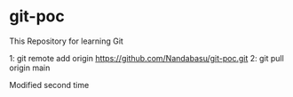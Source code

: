 # git-poc
This Repository for learning Git

1: git remote add origin https://github.com/Nandabasu/git-poc.git
2: git pull origin main 

Modified second time